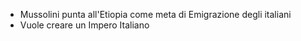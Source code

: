 - Mussolini punta all'Etiopia come meta di Emigrazione degli italiani
- Vuole creare un Impero Italiano